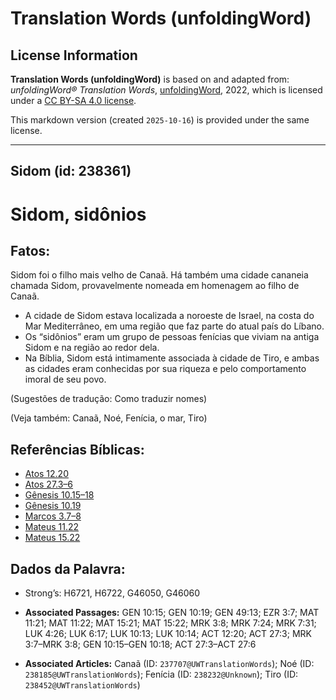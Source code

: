 # Translation Words (unfoldingWord)

## License Information

**Translation Words (unfoldingWord)** is based on and adapted from: _unfoldingWord® Translation Words_, [unfoldingWord](https://unfoldingword.org/utw), 2022, which is licensed under a [CC BY-SA 4.0 license](https://creativecommons.org/licenses/by-sa/4.0/legalcode.en).

This markdown version (created `2025-10-16`) is provided under the same license.



--------------------------------

## Sidom (id: 238361)

Sidom, sidônios
===============

Fatos:
------

Sidom foi o filho mais velho de Canaã. Há também uma cidade cananeia chamada Sidom, provavelmente nomeada em homenagem ao filho de Canaã.

* A cidade de Sidom estava localizada a noroeste de Israel, na costa do Mar Mediterrâneo, em uma região que faz parte do atual país do Líbano.
* Os “sidônios” eram um grupo de pessoas fenícias que viviam na antiga Sidom e na região ao redor dela.
* Na Bíblia, Sidom está intimamente associada à cidade de Tiro, e ambas as cidades eram conhecidas por sua riqueza e pelo comportamento imoral de seu povo.

(Sugestões de tradução: Como traduzir nomes)

(Veja também: Canaã, Noé, Fenícia, o mar, Tiro)

Referências Bíblicas:
---------------------

* [Atos 12\.20](https://ref.ly/Acts12:20)
* [Atos 27\.3–6](https://ref.ly/Acts27:3-Acts27:6)
* [Gênesis 10\.15–18](https://ref.ly/Gen10:15-Gen10:18)
* [Gênesis 10\.19](https://ref.ly/Gen10:19)
* [Marcos 3\.7–8](https://ref.ly/Mark3:7-Mark3:8)
* [Mateus 11\.22](https://ref.ly/Matt11:22)
* [Mateus 15\.22](https://ref.ly/Matt15:22)

Dados da Palavra:
-----------------

* Strong’s: H6721, H6722, G46050, G46060

* **Associated Passages:** GEN 10:15; GEN 10:19; GEN 49:13; EZR 3:7; MAT 11:21; MAT 11:22; MAT 15:21; MAT 15:22; MRK 3:8; MRK 7:24; MRK 7:31; LUK 4:26; LUK 6:17; LUK 10:13; LUK 10:14; ACT 12:20; ACT 27:3; MRK 3:7–MRK 3:8; GEN 10:15–GEN 10:18; ACT 27:3–ACT 27:6
* **Associated Articles:** Canaã (ID: `237707@UWTranslationWords`); Noé (ID: `238185@UWTranslationWords`); Fenícia (ID: `238232@Unknown`); Tiro (ID: `238452@UWTranslationWords`)

